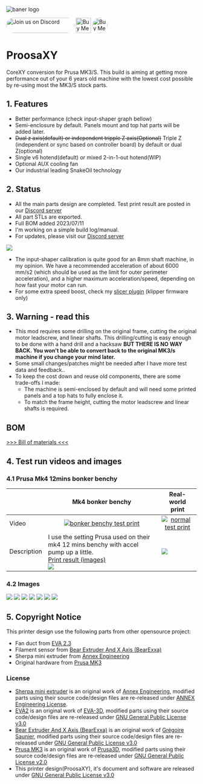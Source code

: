 ![baner logo](./doc/logo/logo.png)

<a href="https://discord.gg/WZVP2HuAag" style="height: 40px !important;"><img src="https://discordapp.com/api/guilds/851371040566673428/widget.png?style=banner2" alt="Join us on Discord" style="height: 40px !important;width: 180px !important;border-radius: 19px !important;" ></a>
<a href='https://ko-fi.com/F1F06RMBO' target='_blank'><img height='36' style='border:0px;height:40px;' src='https://cdn.ko-fi.com/cdn/kofi2.png?v=3' border='0' alt='Buy Me a Coffee at ko-fi.com' /></a>
<a href='https://www.amazon.jp/hz/wishlist/ls/2AHXTCG01RYAZ?ref_=wl_share' target='_blank'><img height='36' style='border:0px;height:40px; !important;border-radius: 19px' src='./doc/logo/buy-me-a-spool.png' border='0' alt='Buy Me a spool at amazon Japan' /></a>


# ProosaXY
CoreXY conversion for Prusa MK3/S. This build is aiming at getting more performance out of your 6 years old machine with the lowest cost possible by re-using most the MK3/S stock parts.

## 1. Features

- Better performance (check input-shaper graph bellow)
- Semi-enclosure by default. Panels mount and top hat parts will be added later.
- ~~Dual z axis(default) or independent tripple Z axis(Optional)~~ Triple Z (independent or sync based on controller board) by default or dual Z(optional)
- Single v6 hotend(default) or mixed 2-in-1-out hotend(WIP)
- Optional AUX cooling fan
- Our industrial leading SnakeOil technology

## 2. Status

- All the main parts design are completed. Test print result are posted in our [Discord server](https://discord.gg/WZVP2HuAag)
- All part STLs are exported. 
- Full BOM added 2023/07/11
- I'm working on a simple build log/manual. 
- For updates, please visit our [Discord server](https://discord.gg/WZVP2HuAag)



![](./doc/img/shaper.png)
- The input-shaper calibration is quite good for an 8mm shaft machine, in my opinion. We have a recommended acceleration of about 6000 mm/s2 (which should be used as the limit for outer perimeter acceleration), and a higher maximum acceleration/speed, depending on how fast your motor can run.
- For some extra speed boost, check my [slicer plugin](https://github.com/SnakeOilXY/klipper-dynamic-scv-slicer-post-processing) (klipper firmware only)

## 3. Warning - read this

- This mod requires some drilling on the original frame, cutting the original motor leadscrew, and linear shafts. This drilling/cutting is easy enough to be done with a hand drill and a hacksaw **BUT THERE IS NO WAY BACK. You won't be able to convert back to the original MK3/s machine if you change your mind later.**
- Some small changes/patches might be needed after I have more test data and feedback..
- To keep the cost down and reuse old components, there are some trade-offs I made:
    - The machine is semi-enclosed by default and will need some printed panels and a top hats to fully enclose it.
    - To match the frame height, cutting the motor leadscrew and linear shafts is required.
## BOM

[>>> Bill of materials <<<](./doc/BOM/readme.md)

## 4. Test run videos and images

### 4.1 Prusa Mk4 12mins bonker benchy 


<table>
    <thead>
        <tr>
            <th></th>
            <th align="center">Mk4 bonker benchy</th>
            <th align="center">Real-world print</th>
        </tr>
    </thead>
    <tbody>
        <tr>
            <td>Video</td>
            <td align="center"><a href="https://youtu.be/1M5wx4Q0jNs" rel="nofollow">
            <img src="https://img.youtube.com/vi/1M5wx4Q0jNs/0.jpg" alt="bonker benchy test print"/></a></td>
            <td align="center"><a href="https://youtu.be/Dink3JQ" rel="nofollow">
            <img src="https://img.youtube.com/vi/Dink3JQ-bNY/0.jpg" alt="normal test print"/></a></td>
        </tr>
        <tr>
            <td>Description</td>
            <td>I use the setting Prusa used on their mk4 12 mins benchy with accel pump up a little.</br>
            <a href="https://github.com/SnakeOilXY/ProosaXY/tree/master/doc/img/bonker-benchy">Print result (images)</a></br>
            <img src="https://github.com/SnakeOilXY/ProosaXY/blob/master/doc/img/setting_benchy.png?raw=true"></td>
            <td><img src="https://github.com/SnakeOilXY/ProosaXY/blob/master/doc/img/setting_standard.png?raw=true"></td>
        </tr>
    </tbody>
</table>

### 4.2 Images
![](./doc/img/preview-01.jpg)
![](./doc/img/preview-02.jpg)
![](./doc/img/preview-03.jpg)
![](./doc/img/preview-04.jpg)
![](./doc/img/preview-05.jpg)
![](./doc/img/preview-06.jpg)
![](./doc/img/preview-07.jpg)

## 5. Copyright Notice

This printer design use the following parts from other opensource project:
- Fan duct from [EVA 2.3](https://github.com/EVA-3D/eva-main)
- Filament sensor from [Bear Extruder And X Axis (BearExxa)](https://github.com/gregsaun/bear_extruder_and_x_axis)
- Sherpa mini extruder from [Annex Engineering](https://github.com/Annex-Engineering/Sherpa_Mini-Extruder)
- Original hardware from [Prusa MK3](https://github.com/prusa3d/Original-Prusa-i3)

### License

- [Sherpa mini extruder](https://github.com/Annex-Engineering/Sherpa_Mini-Extruder) is an original work of [Annex Engineering](https://github.com/Annex-Engineering), modified parts using their source code/design files are re-released under [ANNEX Engineering License](https://github.com/Annex-Engineering/ANNEX-Engineering-License-Agreement/blob/main/LICENSE.md).
- [EVA2](https://github.com/EVA-3D/eva-main) is an original work of [EVA-3D](https://github.com/EVA-3D), modified parts using their source code/design files are re-released under [GNU General Public License v3.0](https://github.com/EVA-3D/eva-main/blob/main/LICENSE)
- [Bear Extruder And X Axis (BearExxa)](https://github.com/gregsaun/bear_extruder_and_x_axis) is an original work of [Grégoire Saunier](https://github.com/gregsaun), modified parts using their source code/design files are re-released under [GNU General Public License v3.0](https://github.com/gregsaun/bear_extruder_and_x_axis/blob/master/LICENSE)
- [Prusa MK3](https://github.com/prusa3d/Original-Prusa-i3) is an original work of [Prusa3D](https://github.com/prusa3d), modified parts using their source code/design files are re-released under [GNU General Public License v2.0](https://github.com/prusa3d/Original-Prusa-i3/blob/MK3S/LICENSE)
- This printer design(ProosaXY), it's document and software are released under [GNU General Public License v3.0](https://github.com/SnakeOilXY/ProosaXY/blob/master/LICENSE)
